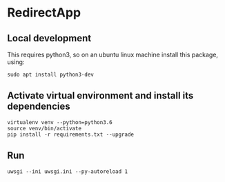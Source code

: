 # RedirectApp

## Local development
This requires python3, so on an ubuntu linux machine install this package, using:
```
sudo apt install python3-dev
```

## Activate virtual environment and install its dependencies
```
virtualenv venv --python=python3.6
source venv/bin/activate
pip install -r requirements.txt --upgrade
```

## Run
```
uwsgi --ini uwsgi.ini --py-autoreload 1
```
